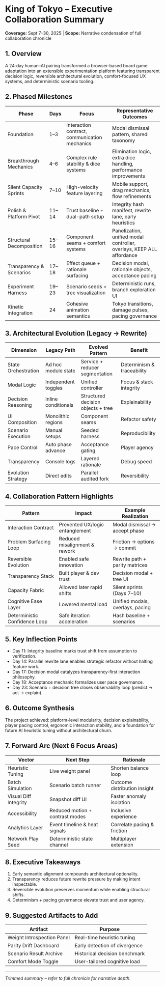 # King of Tokyo – Executive Collaboration Summary
**Coverage:** Sept 7–30, 2025  |  **Scope:** Narrative condensation of full collaboration chronicle

## 1. Overview
A 24‑day human–AI pairing transformed a browser-based board game adaptation into an extensible experimentation platform featuring transparent decision logic, reversible architectural evolution, comfort-focused UX systems, and deterministic scenario tooling.

## 2. Phased Milestones
| Phase | Days | Focus | Representative Outcomes |
| ----- | ---- | ----- | ----------------------- |
| Foundation | 1–3 | Interaction contract, communication mechanics | Modal dismissal pattern, shared taxonomy |
| Breakthrough Mechanics | 4–6 | Complex rule stability & dice systems | Elimination logic, extra dice handling, performance improvements |
| Silent Capacity Sprints | 7–10 | High-velocity feature layering | Mobile support, drag mechanics, flow refinements |
| Polish & Platform Pivot | 11–14 | Trust baseline + dual-path setup | Integrity hash manifest, rewrite lane, early heuristics |
| Structural Decomposition | 15–16 | Component seams + comfort systems | Panelization, unified modal controller, overlays, KEEP ALL affordance |
| Transparency & Scenarios | 17–18 | Effect queue + rationale surfacing | Decision modal, rationale objects, acceptance pacing |
| Experiment Harness | 19–23 | Scenario seeds + tree visualization | Deterministic runs, branch exploration UI |
| Kinetic Integration | 24 | Cohesive animation semantics | Tokyo transitions, damage pulses, pacing governance |

## 3. Architectural Evolution (Legacy → Rewrite)
| Dimension | Legacy Path | Evolved Pattern | Benefit |
| --------- | ----------- | -------------- | ------- |
| State Orchestration | Ad hoc module state | Service + reducer segmentation | Determinism & traceability |
| Modal Logic | Independent toggles | Unified controller | Focus & stack integrity |
| Decision Reasoning | Inline conditionals | Structured decision objects + tree | Explainability |
| UI Composition | Monolithic regions | Component seams | Refactor safety |
| Scenario Execution | Manual setups | Seeded harness | Reproducibility |
| Pace Control | Auto phase advance | Acceptance gating | Player agency |
| Transparency | Console logs | Layered rationale | Debug speed |
| Evolution Strategy | Direct edits | Parallel audited fork | Reversibility |

## 4. Collaboration Pattern Highlights
| Pattern | Impact | Example Realization |
| ------- | ------ | ------------------- |
| Interaction Contract | Prevented UX/logic entanglement | Modal dismissal → accept phase |
| Problem Surfacing Loop | Reduced misalignment & rework | Friction → options → commit |
| Reversible Evolution | Enabled safe innovation | Rewrite path + parity matrices |
| Transparency Stack | Built player & dev trust | Decision modal + tree UI |
| Capacity Fabric | Allowed later rapid shifts | Silent sprints (Days 7–10) |
| Cognitive Ease Layer | Lowered mental load | Unified modals, overlays, pacing |
| Deterministic Confidence Loop | Safe iteration acceleration | Hash baseline + scenarios |

## 5. Key Inflection Points
- Day 11: Integrity baseline marks trust shift from assumption to verification.
- Day 14: Parallel rewrite lane enables strategic refactor without halting feature work.
- Day 17: Decision modal catalyzes transparency-first interaction philosophy.
- Day 18: Acceptance mechanic formalizes user pace governance.
- Day 23: Scenario + decision tree closes observability loop (predict → act → explain).

## 6. Outcome Synthesis
The project achieved: platform-level modularity, decision explainability, player pacing control, ergonomic interaction stability, and a foundation for future AI heuristic tuning without architectural churn.

## 7. Forward Arc (Next 6 Focus Areas)
| Vector | Next Step | Rationale |
| ------ | --------- | --------- |
| Heuristic Tuning | Live weight panel | Shorten balance loop |
| Batch Simulation | Scenario batch runner | Outcome distribution insight |
| Visual Diff Integrity | Snapshot diff UI | Faster anomaly isolation |
| Accessibility | Reduced motion + contrast modes | Inclusive experience |
| Analytics Layer | Event timeline & heat signals | Correlate pacing & friction |
| Network Play Seed | Deterministic state channel | Multiplayer extension |

## 8. Executive Takeaways
1. Early semantic alignment compounds architectural optionality.
2. Transparency reduces future rewrite pressure by making intent inspectable.
3. Reversible evolution preserves momentum while enabling structural shifts.
4. Determinism + pacing governance elevate trust and user agency.

## 9. Suggested Artifacts to Add
| Artifact | Purpose |
| -------- | ------- |
| Weight Introspection Panel | Real-time heuristic tuning |
| Parity Drift Dashboard | Early detection of divergence |
| Scenario Result Archive | Historical decision benchmark |
| Comfort Mode Toggle | User-tailored cognitive load |

---
*Trimmed summary – refer to full chronicle for narrative depth.*
